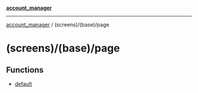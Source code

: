[**account_manager**](../../../README.md)

***

[account_manager](../../../modules.md) / (screens)/(base)/page

# (screens)/(base)/page

## Functions

- [default](functions/default.md)
